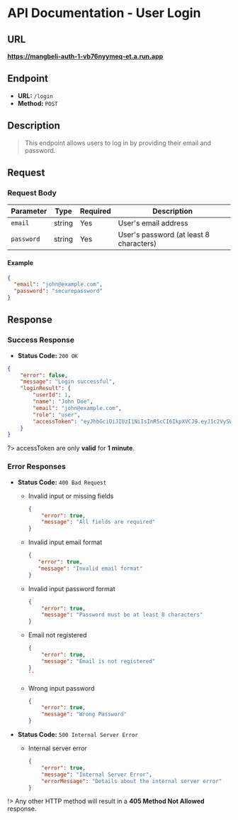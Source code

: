 # **API Documentation - User Login**

## URL

**https://mangbeli-auth-1-vb76nyymeq-et.a.run.app**

## Endpoint

- **URL:** `/login`
- **Method:** `POST`

## Description

> This endpoint allows users to log in by providing their email and password.

## Request

### Request Body

| Parameter | Type   | Required | Description                        |
| --------- | ------ | -------- | ---------------------------------- |
| `email`   | string | Yes      | User's email address               |
| `password`| string | Yes      | User's password (at least 8 characters)|

#### Example

```json
{
  "email": "john@example.com",
  "password": "securepassword"
}
```

## Response

### Success Response

- **Status Code:** `200 OK`
```json
{
  	"error": false,
  	"message": "Login successful",
  	"loginResult": {
    	"userId": 1,
    	"name": "John Doe",
    	"email": "john@example.com",
    	"role": "user",
    	"accessToken": "eyJhbGciOiJIUzI1NiIsInR5cCI6IkpXVCJ9.eyJ1c2VySWQiOjIsIm5hbWUiOiJsb3JlbSIsImVtYWlsIjoibG9yZW1AdGVzdC5jb20iLCJpYXQiOjE3MDE0Mjk5MTYsImV4cCI6MTc5MTQyOTk3Nn0.LqLzahtlOIz_zseqb17XccgrU4VrNjg1LyGtypRufVx"
	}
}
```

?> accessToken are only **valid** for **1 minute**.

### Error Responses

- **Status Code:** `400 Bad Request`
    - Invalid input or missing fields
        ```json
        {
            "error": true,
            "message": "All fields are required"
        }
        ```

    - Invalid input email format
         ```json
        {
            "error": true,
            "message": "Invalid email format"
        }
        ```

    - Invalid input password format
        ```json
        {
            "error": true,
            "message": "Password must be at least 8 characters"
        }
        ```

	- Email not registered
        ```json
        {
            "error": true,
            "message": "Email is not registered"
        }
        ``

	- Wrong input password
		```json
		{
			"error": true,
            "message": "Wrong Password"
		}
		```

- **Status Code:** `500 Internal Server Error`
    - Internal server error
        ```json
        {
            "error": true,
            "message": "Internal Server Error",
            "errorMessage": "Details about the internal server error"
        }
        ```

!> Any other HTTP method will result in a **405 Method Not Allowed** response.
